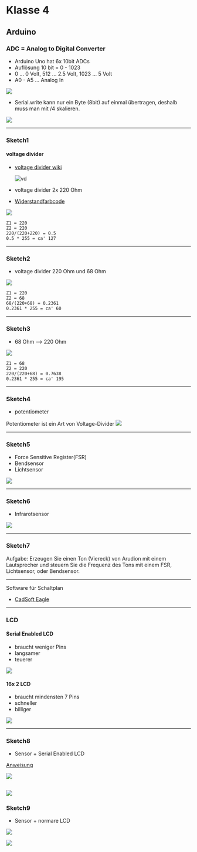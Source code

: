 # Klasse 4

## Arduino

### ADC = Analog to Digital Converter

- Arduino Uno hat 6x 10bit ADCs 
- Auflösung 10 bit = 0 - 1023
- 0 ... 0 Volt, 512 ... 2.5 Volt, 1023 ... 5 Volt
- A0 - A5 ... Analog In

![](img/adc.PNG)

- Serial.write kann nur ein Byte (8bit) auf einmal übertragen, deshalb muss man mit /4 skalieren.

![](img/adc_max.PNG)


---

### Sketch1

#### voltage divider

- [voltage divider wiki](http://de.wikipedia.org/wiki/Spannungsteiler)

	![vd](img/vd.png)  

- voltage divider 2x 220 Ohm 
- [Widerstandfarbcode](https://www.elektronik-kompendium.de/sites/bau/1109051.htm)

![](img/vd1.png)  

	Z1 = 220  
	Z2 = 220  
	220/(220+220) = 0.5  
	0.5 * 255 = ca' 127  

---

### Sketch2

- voltage divider 220 Ohm und 68 Ohm

![](img/vd2.png)  

	Z1 = 220  
	Z2 = 68  
	68/(220+68) = 0.2361  
	0.2361 * 255 = ca' 60  


---

### Sketch3

- 68 Ohm --> 220 Ohm  

![](img/vd3.png)  

	Z1 = 68  
	Z2 = 220  
	220/(220+68) = 0.7638  
	0.2361 * 255 = ca' 195 


---

### Sketch4

- potentiometer

Potentiometer ist ein Art von Voltage-Divider
![](img/pot.png)

---

### Sketch5

- Force Sensitive Register(FSR)
- Bendsensor
- Lichtsensor

![](img/fsr.png)

---

### Sketch6
- Infrarotsensor

![](img/infrared.png)


---

### Sketch7

Aufgabe: Erzeugen Sie einen Ton (Viereck) von Arudion mit einem Lautsprecher und steuern Sie die Frequenz des Tons mit
einem FSR, Lichtsensor, oder Bendsensor.


---

Software für Schaltplan 

- [CadSoft Eagle](http://www.cadsoftusa.com/download-eagle/?language=en)

---

### LCD

#### Serial Enabled LCD

- braucht weniger Pins
- langsamer
- teuerer

![](img/serial_enabled.jpg)


#### 16x 2 LCD

- braucht mindensten 7 Pins
- schneller
- billiger

![](img/lcd.jpg)

---

### Sketch8

- Sensor + Serial Enabled LCD

[Anweisung](https://github.com/jimblom/Serial-LCD-Kit/wiki/Serial-Enabled-LCD-Kit-Datasheet)

![](img/serialEnabled.png)

![](img/serialEnabled_ske.png)
---

### Sketch9

- Sensor +  normare LCD

![](img/lcd.png)

![](img/lcd_ske.png)







